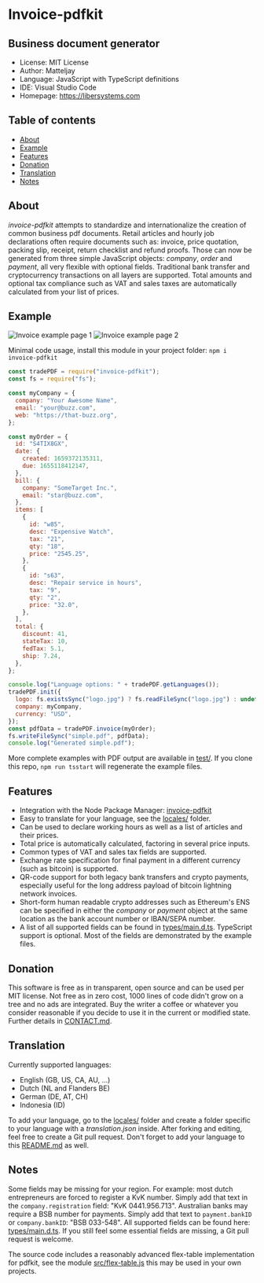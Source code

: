 # Invoice-pdfkit

## Business document generator

- License: MIT License
- Author: Matteljay
- Language: JavaScript with TypeScript definitions
- IDE: Visual Studio Code
- Homepage: https://libersystems.com

## Table of contents

- [About](#about)
- [Example](#example)
- [Features](#features)
- [Donation](#donation)
- [Translation](#translation)
- [Notes](#notes)

## About

_invoice-pdfkit_ attempts to standardize and internationalize the creation of common business pdf documents. Retail articles and hourly job declarations often require documents such as: invoice, price quotation, packing slip, receipt, return checklist and refund proofs. Those can now be generated from three simple JavaScript objects: _company_, _order_ and _payment_, all very flexible with optional fields. Traditional bank transfer and cryptocurrency transactions on all layers are supported. Total amounts and optional tax compliance such as VAT and sales taxes are automatically calculated from your list of prices.

## Example

![Invoice example page 1](screenshots/invoice1.png)
![Invoice example page 2](screenshots/invoice2.png)

Minimal code usage, install this module in your project folder:
`npm i invoice-pdfkit`

```js
const tradePDF = require("invoice-pdfkit");
const fs = require("fs");

const myCompany = {
  company: "Your Awesome Name",
  email: "your@buzz.com",
  web: "https://that-buzz.org",
};

const myOrder = {
  id: "S4TIX8GX",
  date: {
    created: 1659372135311,
    due: 1655118412147,
  },
  bill: {
    company: "SomeTarget Inc.",
    email: "star@buzz.com",
  },
  items: [
    {
      id: "w85",
      desc: "Expensive Watch",
      tax: "21",
      qty: "18",
      price: "2545.25",
    },
    {
      id: "s63",
      desc: "Repair service in hours",
      tax: "9",
      qty: "2",
      price: "32.0",
    },
  ],
  total: {
    discount: 41,
    stateTax: 10,
    fedTax: 5.1,
    ship: 7.24,
  },
};

console.log("Language options: " + tradePDF.getLanguages());
tradePDF.init({
  logo: fs.existsSync("logo.jpg") ? fs.readFileSync("logo.jpg") : undefined,
  company: myCompany,
  currency: "USD",
});
const pdfData = tradePDF.invoice(myOrder);
fs.writeFileSync("simple.pdf", pdfData);
console.log("Generated simple.pdf");
```

More complete examples with PDF output are available in [test/](test/).
If you clone this repo, `npm run tsstart` will regenerate the example files.

## Features

- Integration with the Node Package Manager: [invoice-pdfkit](https://www.npmjs.com/package/invoice-pdfkit)
- Easy to translate for your language, see the [locales/](locales/) folder.
- Can be used to declare working hours as well as a list of articles and their prices.
- Total price is automatically calculated, factoring in several price inputs.
- Common types of VAT and sales tax fields are supported.
- Exchange rate specification for final payment in a different currency (such as bitcoin) is supported.
- QR-code support for both legacy bank transfers and crypto payments, especially useful for the long address payload of bitcoin lightning network invoices.
- Short-form human readable crypto addresses such as Ethereum's ENS can be specified in either the _company_ or _payment_ object at the same location as the bank account number or IBAN/SEPA number.
- A list of all supported fields can be found in [types/main.d.ts](types/main.d.ts). TypeScript support is optional. Most of the fields are demonstrated by the example files.

## Donation

This software is free as in transparent, open source and can be used per MIT license. Not free as in zero cost, 1000 lines of code didn't grow on a tree and no ads are integrated. Buy the writer a coffee or whatever you consider reasonable if you decide to use it in the current or modified state. Further details in [CONTACT.md](CONTACT.md).

## Translation

Currently supported languages:

- English (GB, US, CA, AU, ...)
- Dutch (NL and Flanders BE)
- German (DE, AT, CH)
- Indonesia (ID)

To add your language, go to the [locales/](locales/) folder and create a folder specific to your language with a _translation.json_ inside. After forking and editing, feel free to create a Git pull request. Don't forget to add your language to this [README.md](README.md) as well.

## Notes

Some fields may be missing for your region. For example: most dutch entrepreneurs are forced to register a KvK number. Simply add that text in the `company.registration` field: "KvK 0441.956.713". Australian banks may require a BSB number for payments. Simply add that text to `payment.bankID` or `company.bankID`: "BSB 033-548". All supported fields can be found here: [types/main.d.ts](types/main.d.ts). If you still feel some essential fields are missing, a Git pull request is welcome.

The source code includes a reasonably advanced flex-table implementation for pdfkit, see the module [src/flex-table.js](src/flex-table.js) this may be used in your own projects.
